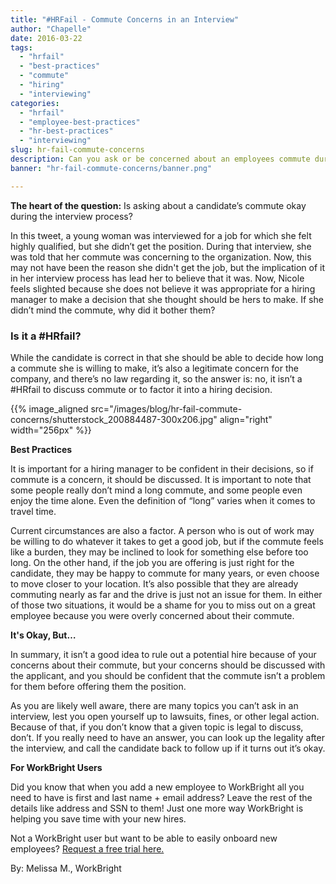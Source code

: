 ```yaml
---
title: "#HRFail - Commute Concerns in an Interview"
author: "Chapelle"
date: 2016-03-22
tags:
  - "hrfail"
  - "best-practices"
  - "commute"
  - "hiring"
  - "interviewing"
categories:
  - "hrfail"
  - "employee-best-practices"
  - "hr-best-practices"
  - "interviewing"
slug: hr-fail-commute-concerns
description: Can you ask or be concerned about an employees commute during the interview process? This twitter user thinks it's a #HRFail... do you?
banner: "hr-fail-commute-concerns/banner.png"

---
```

**The heart of the question:** Is asking about a candidate’s commute okay during the interview process?  
  
In this tweet, a young woman was interviewed for a job for which she felt highly qualified, but she didn’t get the position. During that interview, she was told that her commute was concerning to the organization. Now, this may not have been the reason she didn't get the job, but the implication of it in her interview process has lead her to believe that it was. Now, Nicole feels slighted because she does not believe it was appropriate for a hiring manager to make a decision that she thought should be hers to make. If she didn’t mind the commute, why did it bother them?  
  
### Is it a #HRfail?
  
While the candidate is correct in that she should be able to decide how long a commute she is willing to make, it’s also a legitimate concern for the company, and there’s no law regarding it, so the answer is: no, it isn’t a #HRfail to discuss commute or to factor it into a hiring decision.  
  
{{% image_aligned src="/images/blog/hr-fail-commute-concerns/shutterstock_200884487-300x206.jpg" align="right" width="256px" %}}  

 **Best Practices**  
  
It is important for a hiring manager to be confident in their decisions, so if commute is a concern, it should be discussed. It is important to note that some people really don’t mind a long commute, and some people even enjoy the time alone. Even the definition of “long” varies when it comes to travel time.  
  
Current circumstances are also a factor. A person who is out of work may be willing to do whatever it takes to get a good job, but if the commute feels like a burden, they may be inclined to look for something else before too long. On the other hand, if the job you are offering is just right for the candidate, they may be happy to commute for many years, or even choose to move closer to your location. It’s also possible that they are already commuting nearly as far and the drive is just not an issue for them. In either of those two situations, it would be a shame for you to miss out on a great employee because you were overly concerned about their commute.  
  
**It's Okay, But…**  
  
In summary, it isn’t a good idea to rule out a potential hire because of your concerns about their commute, but your concerns should be discussed with the applicant, and you should be confident that the commute isn’t a problem for them before offering them the position.  
  
As you are likely well aware, there are many topics you can’t ask in an interview, lest you open yourself up to lawsuits, fines, or other legal action. Because of that, if you don’t know that a given topic is legal to discuss, don’t. If you really need to have an answer, you can look up the legality after the interview, and call the candidate back to follow up if it turns out it’s okay.  
  
**For WorkBright Users**  
  
Did you know that when you add a new employee to WorkBright all you need to have is first and last name + email address? Leave the rest of the details like address and SSN to them! Just one more way WorkBright is helping you save time with your new hires.  
  
Not a WorkBright user but want to be able to easily onboard new employees? [Request a free trial here.](/request-a-demo)  
  
By: Melissa M., WorkBright  
  
  
  


  
  


  
  



